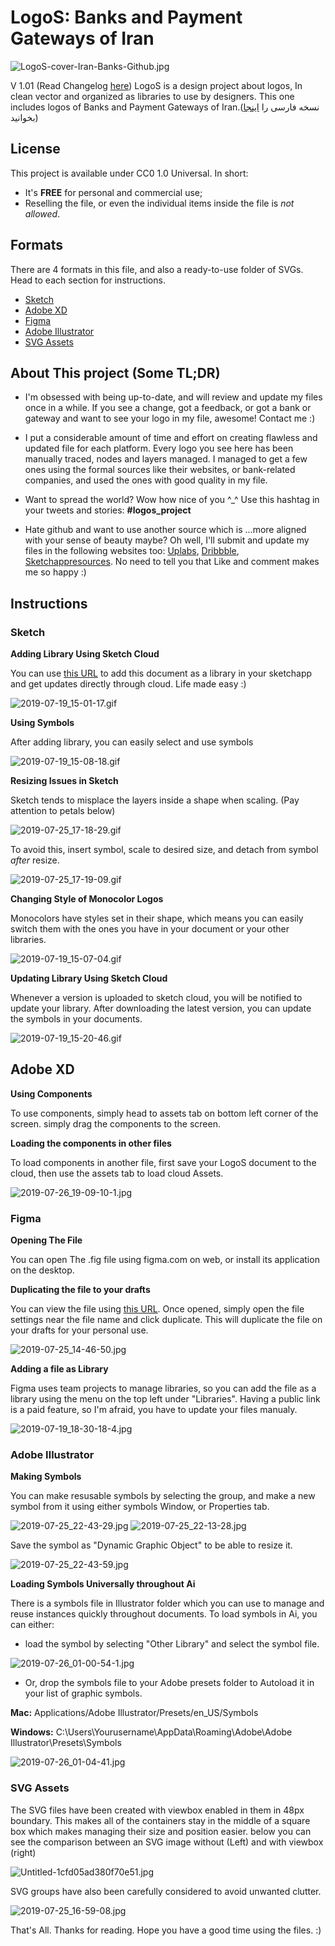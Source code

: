# LogoS: Banks and Payment Gateways of Iran

![LogoS-cover-Iran-Banks-Github.jpg](https://s3.gifyu.com/images/LogoS-cover-Iran-Banks-Github.jpg)

V 1.01 (Read Changelog [here](https://github.com/zegond/logos-per-banks/blob/master/CHANGELOG.md))
LogoS is a design project about logos, In clean vector and organized as libraries to use by designers.
This one includes logos of Banks and Payment Gateways of Iran.(نسخه فارسی را [اینجا](https://github.com/zegond/logos-per-banks/blob/master/README-fa.md) بخوانید)

## License
This project is available under CC0 1.0 Universal. In short:
- It's **FREE** for personal and commercial use;
- Reselling the file, or even the individual items inside the file is *not allowed*.

## Formats
There are 4 formats in this file, and also a ready-to-use folder of SVGs. Head to each section for instructions.

- [Sketch](https://github.com/zegond/logos-per-banks/blob/master/README.md#sketch)
- [Adobe XD](https://github.com/zegond/logos-per-banks/blob/master/README.md#adobe-xd)
- [Figma](https://github.com/zegond/logos-per-banks/blob/master/README.md#figma)
- [Adobe Illustrator](https://github.com/zegond/logos-per-banks/blob/master/README.md#adobe-illustrator)
- [SVG Assets](https://github.com/zegond/logos-per-banks/blob/master/README.md#svg-assets)

## About This project (Some TL;DR)
- I'm obsessed with being up-to-date, and will review and update my files once in a while. If you see a change, got a feedback, or got a bank or gateway and want to see your logo in my file, awesome! Contact me :)

- I put a considerable amount of time and effort on creating flawless and updated file for each platform. Every logo you see here has been manually traced, nodes and layers managed. I managed to get a few ones using the formal sources like their websites, or bank-related companies, and used the ones with good quality in my file.

- Want to spread the world? Wow how nice of you ^_^ Use this hashtag in your tweets and stories: **#logos_project**

- Hate github and want to use another source which is ...more aligned with your sense of beauty maybe? Oh well, I'll submit and update my files in the following websites too: [Uplabs](https://uplabs.com/zegond), [Dribbble](https://dribbble.com/zegond), [Sketchappresources](https://sketchappsources.com/contributor/zegond). No need to tell you that Like and comment makes me so happy :)

## Instructions
### Sketch
**Adding Library Using Sketch Cloud**

You can use [this URL](https://sketch.cloud/s/pxQQQ) to add this document as a library in your sketchapp and get updates directly through cloud. Life made easy :)

![2019-07-19_15-01-17.gif](https://s3.gifyu.com/images/2019-07-19_15-01-17.gif)

**Using Symbols**

After adding library, you can easily select and use symbols

![2019-07-19_15-08-18.gif](https://s3.gifyu.com/images/2019-07-19_15-08-18.gif)

**Resizing Issues in Sketch**

Sketch tends to misplace the layers inside a shape when scaling. (Pay attention to petals below)

![2019-07-25_17-18-29.gif](https://s3.gifyu.com/images/2019-07-25_17-18-29.gif)

To avoid this, insert symbol, scale to desired size, and detach from symbol *after* resize.

![2019-07-25_17-19-09.gif](https://s3.gifyu.com/images/2019-07-25_17-19-09.gif)

**Changing Style of Monocolor Logos**

Monocolors have styles set in their shape, which means you can easily switch them with the ones you have in your document or your other libraries.

![2019-07-19_15-07-04.gif](https://s3.gifyu.com/images/2019-07-19_15-07-04.gif)

**Updating Library Using Sketch Cloud**

Whenever a version is uploaded to sketch cloud, you will be notified to update your library. After downloading the latest version, you can update the symbols in your documents.

![2019-07-19_15-20-46.gif](https://s3.gifyu.com/images/2019-07-19_15-20-46.gif)

## Adobe XD
**Using Components**

To use components, simply head to assets tab on bottom left corner of the screen. simply drag the components to the screen.

**Loading the components in other files**

To load components in another file, first save your LogoS document to the cloud, then use the assets tab to load cloud Assets.

![2019-07-26_19-09-10-1.jpg](https://s3.gifyu.com/images/2019-07-26_19-09-10-1.jpg)

### Figma
**Opening The File**

You can open The .fig file using figma.com on web, or install its application on the desktop.

**Duplicating the file to your drafts**

You can view the file using [this URL](https://www.figma.com/file/siz6HblbLsZTnBbF98lczO/).
Once opened, simply open the file settings near the file name and click duplicate. This will duplicate the file on your drafts for your personal use.

![2019-07-25_14-46-50.jpg](https://s3.gifyu.com/images/2019-07-25_14-46-50.jpg)

**Adding a file as Library**

Figma uses team projects to manage libraries, so you can add the file as a library using the menu on the top left under "Libraries". Having a public link is a paid feature, so I'm afraid, you have to update your files manualy.

![2019-07-19_18-30-18-4.jpg](https://s3.gifyu.com/images/2019-07-19_18-30-18-4.jpg)

### Adobe Illustrator
**Making Symbols**

You can make resusable symbols by selecting the group, and make a new symbol from it using either symbols Window, or Properties tab.

![2019-07-25_22-43-29.jpg](https://s3.gifyu.com/images/2019-07-25_22-43-29.jpg)
![2019-07-25_22-13-28.jpg](https://s3.gifyu.com/images/2019-07-25_22-13-28.jpg)

Save the symbol as "Dynamic Graphic Object" to be able to resize it.

![2019-07-25_22-43-59.jpg](https://s3.gifyu.com/images/2019-07-25_22-43-59.jpg)

**Loading Symbols Universally throughout Ai**

There is a symbols file in Illustrator folder which you can use to manage and reuse instances quickly throughout documents.
To load symbols in Ai, you can either:
- load the symbol by selecting "Other Library" and select the symbol file.

![2019-07-26_01-00-54-1.jpg](https://s3.gifyu.com/images/2019-07-26_01-00-54-1.jpg)

- Or, drop the symbols file to your Adobe presets folder to Autoload it in your list of graphic symbols.

**Mac:** Applications/Adobe Illustrator/Presets/en_US/Symbols

**Windows:** C:\Users\Yourusername\AppData\Roaming\Adobe\Adobe Illustrator\Presets\Symbols

![2019-07-26_01-04-41.jpg](https://s3.gifyu.com/images/2019-07-26_01-04-41.jpg)

### SVG Assets
The SVG files have been created with viewbox enabled in them in 48px boundary. This makes all of the containers stay in the middle of a square box which makes managing their size and position easier.
below you can see the comparison between an SVG image without (Left) and with viewbox (right)

![Untitled-1cfd05ad380f70e51.jpg](https://s3.gifyu.com/images/Untitled-1cfd05ad380f70e51.jpg)

SVG groups have also been carefully considered to avoid unwanted clutter.

![2019-07-25_16-59-08.jpg](https://s3.gifyu.com/images/2019-07-25_16-59-08.jpg)

That's All. Thanks for reading. Hope you have a good time using the files. :) 
